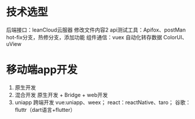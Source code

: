 # 技术选型
  后端接口：leanCloud云服器 修改文件内容2
  api测试工具：Apifox、postMan hot-fix分支，热修分支，添加功能
  组件通信：vuex
  自动化转存数据
  ColorUI、uView

# 移动端app开发
 1. 原生开发
 2. 混合开发 原生开发 + Bridge + web开发
 3. uniapp 跨端开发 vue:uniapp、weex； react：reactNative、taro； 谷歌：fluttr（dart语言+flutter）

